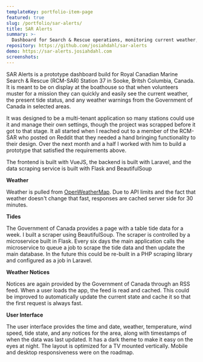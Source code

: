 ```yaml
---
templateKey: portfolio-item-page
featured: true
slug: /portfolio/sar-alerts/
title: SAR Alerts
summary: >-
  Dashboard for Search & Rescue operations, monitoring current weather, tides, and weather warnings.
repository: https://github.com/josiahdahl/sar-alerts
demo: https://sar-alerts.josiahdahl.com
screenshots:
---
```

SAR Alerts is a prototype dashboard build for Royal Canadian Marine Search & Rescue (RCM-SAR) Station 37 in Sooke, Britsh
Columbia, Canada. It is meant to be on display at the boathouse so that when volunteers muster for a mission they
can quickly and easily see the current weather, the present tide status, and any weather warnings from the Government of Canada
in selected areas.

It was designed to be a multi-tenant application so many stations could use it and manage their own settings,
 though the project was scrapped before it got to that stage. It all started when I reached out to a member of the RCM-SAR 
 who posted on Reddit that they needed a hand bringing functionality to their design. Over the next month and a half
 I worked with him to build a prototype that satisfied the requirements above.
 
The frontend is built with VueJS, the backend is built with Laravel, and the data scraping service is built
with Flask and BeautifulSoup
 
**Weather**

Weather is pulled from <a href="https://openweathermap.org" target="_blank" rel="noopener noreferrer">OpenWeatherMap</a>. Due to API limits and the fact that 
weather doesn't change that fast, responses are cached server side for 30 minutes.

**Tides**

The Government of Canada provides a page with a table tide data for a week. I built a scraper using 
BeautifulSoup. The scraper is controlled by a microservice built in Flask. Every six days the main 
application calls the microservice to queue a job to scrape the tide data and then update the main
database. In the future this could be re-built in a PHP scraping library and configured as a job in
Laravel.

**Weather Notices**

Notices are again provided by the Government of Canada through an RSS feed. When a user loads the
app, the feed is read and cached. This could be improved to automatically update the current state
and cache it so that the first request is always fast.

**User Interface**
 
The user interface provides the time and date, weather, temperature, wind speed, tide state, and any
notices for the area, along with timestamps of when the data was last updated. It has a dark theme to make it
easy on the eyes at night. The layout is optimized for a TV mounted vertically. Mobile and desktop responsiveness
were on the roadmap. 
